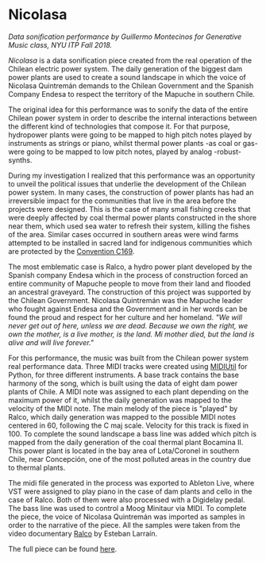 # Nicolasa
*Data sonification performance by Guillermo Montecinos for Generative Music class, NYU ITP Fall 2018.*

*Nicolasa* is a data sonification piece created from the real operation of the Chilean electric power system. The daily generation of the biggest dam power plants are used to create a sound landscape in which the voice of Nicolasa Quintremán demands to the Chilean Government and the Spanish Company Endesa to respect the territory of the Mapuche in southern Chile.

The original idea for this performance was to sonify the data of the entire Chilean power system in order to describe the internal interactions between the different kind of technologies that compose it. For that purpose, hydropower plants were going to be mapped to high pitch notes played by instruments as strings or piano, whilst thermal power plants -as coal or gas- were going to be mapped to low pitch notes, played by analog -robust- synths.

During my investigation I realized that this performance was an opportunity to unveil the political issues that underlie the development of the Chilean power system. In many cases, the construction of power plants has had an irreversible impact for the communities that live in the area before the projects were designed. This is the case of many small fishing creeks that were deeply affected by coal thermal power plants constructed in the shore near them, which used sea water to refresh their system, killing the fishes of the area. Similar cases occurred in southern areas were wind farms attempted to be installed in sacred land for indigenous communities which are protected by the [Convention C169](https://www.ilo.org/dyn/normlex/en/f?p=NORMLEXPUB:12100:0::NO::P12100_ILO_CODE:C169).

The most emblematic case is Ralco, a hydro power plant developed by the Spanish company Endesa which in the process of construction forced an entire community of Mapuche people to move from their land and flooded an ancestral graveyard. The construction of this project was supported by the Chilean Government.
Nicolasa Quintremán was the Mapuche leader who fought against Endesa and the Government and in her words can be found the proud and respect for her culture and her homeland. *"We will never get out of here, unless we are dead. Because we own the right, we own the mother, is a live mother, is the land. Mi mother died, but the land is alive and will live forever."*

For this performance, the music was built from the Chilean power system real performance data. Three MIDI tracks were created using [MIDIUtil](https://pypi.org/project/MIDIUtil/) for Python, for three different instruments. A base track contains the base harmony of the song, which is built using the data of eight dam power plants of Chile. A MIDI note was assigned to each plant depending on the maximum power of it, whilst the daily generation was mapped to the velocity of the MIDI note.
The main melody of the piece is "played" by Ralco, which daily generation was mapped to the possible MIDI notes centered in 60, following the C maj scale. Velocity for this track is fixed in 100.
To complete the sound landscape a bass line was added which pitch is mapped from the daily generation of the coal thermal plant Bocamina II. This power plant is located in the bay area of Lota/Coronel in southern Chile, near Concepción, one of the most polluted areas in the country due to thermal plants.

The midi file generated in the process was exported to Ableton Live, where VST were assigned to play piano in the case of dam plants and cello in the case of Ralco. Both of them were also processed with a Digidelay pedal. The bass line was used to control a Moog Minitaur via MIDI. To complete the piece, the voice of Nicolasa Quintremán was imported as samples in order to the narrative of the piece. All the samples were taken from the video documentary [Ralco](https://www.youtube.com/watch?v=qci-M7_Xmo8) by Esteban Larraín.

The full piece can be found [here](https://soundcloud.com/guillemontecinos/nicolasa).
